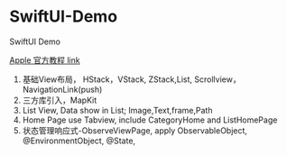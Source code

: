 # SwiftUI-Demo

SwiftUI Demo

 [Apple 官方教程 link](https://developer.apple.com/tutorials/swiftui/creating-and-combining-views)
 
 1. 基础View布局， HStack，VStack, ZStack,List, Scrollview，NavigationLink(push)
 2. 三方库引入，MapKit
 3. List View, Data show in List; Image,Text,frame,Path
 4. Home Page use Tabview, include CategoryHome and ListHomePage
 5. 状态管理响应式-ObserveViewPage, apply ObservableObject, @EnvironmentObject, @State, 
 
